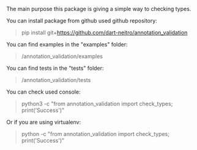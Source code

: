 The main purpose this package is giving a simple way to checking types.

You can install package from github used github repository:
> pip install git+https://github.com/dart-neitro/annotation_validation

You can find examples in the "examples" folder:
> /annotation_validation/examples

You can find tests in the "tests" folder:
> /annotation_validation/tests

You can check used console:
> python3 -c "from annotation_validation import check_types; print('Success')"

Or if you are using virtualenv:
> python -c "from annotation_validation import check_types; print('Success')"
